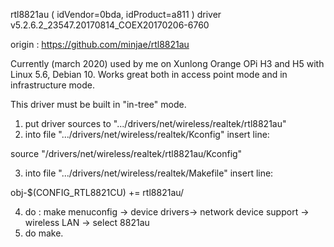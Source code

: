rtl8821au
( idVendor=0bda, idProduct=a811 )
driver v5.2.6.2_23547.20170814_COEX20170206-6760

origin : https://github.com/minjae/rtl8821au

Currently (march 2020) used by me on Xunlong Orange OPi H3 and H5 with Linux 5.6, Debian 10. Works great both in access point mode and in infrastructure mode.

This driver must be built in "in-tree" mode.

1.    put driver sources to ".../drivers/net/wireless/realtek/rtl8821au"
2.    into file ".../drivers/net/wireless/realtek/Kconfig" insert line:

source "/drivers/net/wireless/realtek/rtl8821au/Kconfig"

3.    into file ".../drivers/net/wireless/realtek/Makefile" insert line:

obj-$(CONFIG_RTL8821CU) += rtl8821au/

4.    do : make menuconfig -> device drivers-> network device support -> wireless LAN -> select 8821au
5.    do make.
